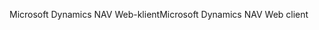 <span data-ttu-id="38e57-101">Microsoft Dynamics NAV Web-klient</span><span class="sxs-lookup"><span data-stu-id="38e57-101">Microsoft Dynamics NAV Web client</span></span>